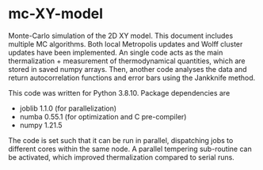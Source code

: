 # mc-XY-model
Monte-Carlo simulation of the 2D XY model. This document includes multiple MC algorithms. Both local Metropolis updates and Wolff cluster updates have been implemented. An single code acts as the main thermalization + measurement of thermodynamical quantities, which are stored in saved numpy arrays. Then, another code analyses the data and return autocorrelation functions and error bars using the Jankknife method.

This code was written for Python 3.8.10. Package dependencies are
- joblib 1.1.0  (for parallelization)
- numba 0.55.1  (for optimization and C pre-compiler)
- numpy 1.21.5

The code is set such that it can be run in parallel, dispatching jobs to different cores within the same node. A parallel tempering sub-routine can be activated, which improved thermalization compared to serial runs.

